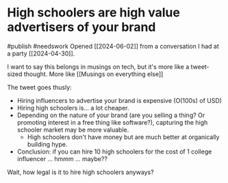 # High schoolers are high value advertisers of your brand
#publish 
#needswork
Opened [[2024-06-02]] from a conversation I had at a party [[2024-04-30]].

I want to say this belongs in musings on tech, but it's more like a tweet-sized thought. More like [[Musings on everything else]]

The tweet goes thusly:
- Hiring influencers to advertise your brand is expensive (O(100s) of USD)
- Hiring high schoolers is... a lot cheaper.
- Depending on the nature of your brand (are you selling a thing? Or promoting interest in a free thing like software?), capturing the high schooler market may be more valuable.
    - High schoolers don't have money but are much better at organically building hype.
- Conclusion: if you can hire 10 high schoolers for the cost of 1 college influencer ... hmmm ... maybe??

Wait, how legal is it to hire high schoolers anyways?
